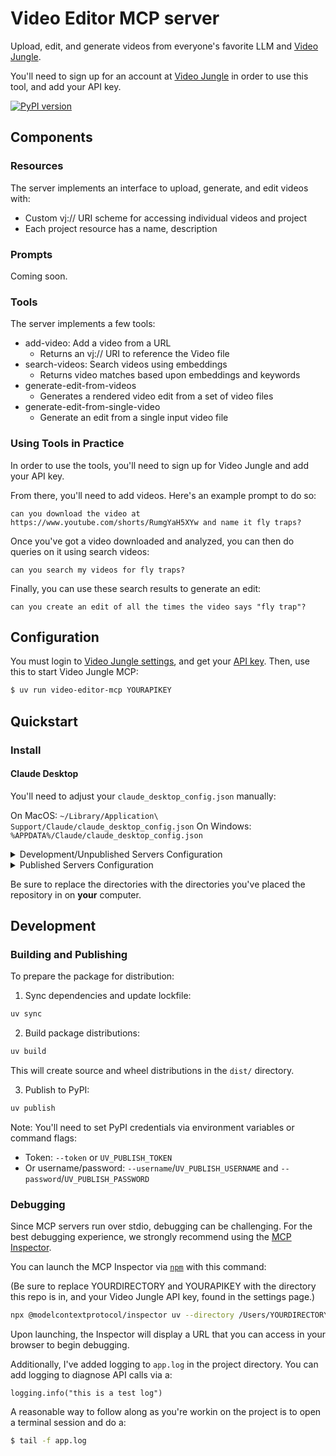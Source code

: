 # Video Editor MCP server
 
Upload, edit, and generate videos from everyone's favorite LLM and [Video Jungle](https://www.video-jungle.com/).

You'll need to sign up for an account at [Video Jungle](https://app.video-jungle.com/register) in order to use this tool, and add your API key.

[![PyPI version](https://badge.fury.io/py/video-editor-mcp.svg)](https://badge.fury.io/py/video-editor-mcp)

## Components

### Resources

The server implements an interface to upload, generate, and edit videos with:
- Custom vj:// URI scheme for accessing individual videos and project
- Each project resource has a name, description

### Prompts

Coming soon.

### Tools

The server implements a few tools:
- add-video: Add a video from a URL
  - Returns an vj:// URI to reference the Video file
- search-videos: Search videos using embeddings
  - Returns video matches based upon embeddings and keywords
- generate-edit-from-videos
  - Generates a rendered video edit from a set of video files
- generate-edit-from-single-video
  - Generate an edit from a single input video file

### Using Tools in Practice

In order to use the tools, you'll need to sign up for Video Jungle and add your API key.

From there, you'll need to add videos. Here's an example prompt to do so:

```
can you download the video at https://www.youtube.com/shorts/RumgYaH5XYw and name it fly traps?
```

Once you've got a video downloaded and analyzed, you can then do queries on it using search videos:

```
can you search my videos for fly traps?
```

Finally, you can use these search results to generate an edit:

```
can you create an edit of all the times the video says "fly trap"?
```

## Configuration

You must login to [Video Jungle settings](https://app.video-jungle.com/profile/settings), and get your [API key](https://app.video-jungle.com/profile/settings). Then, use this to start Video Jungle MCP:

```bash
$ uv run video-editor-mcp YOURAPIKEY
```

## Quickstart

### Install

#### Claude Desktop

You'll need to adjust your `claude_desktop_config.json` manually:

On MacOS: `~/Library/Application\ Support/Claude/claude_desktop_config.json`
On Windows: `%APPDATA%/Claude/claude_desktop_config.json`

<details>
  <summary>Development/Unpublished Servers Configuration</summary>
  ```
  "mcpServers": {
    "video-editor-mcp": {
      "command": "uv",
      "args": [
        "--directory",
        "/Users/YOURDIRECTORY/video-editor-mcp",
        "run",
        "video-editor-mcp",
        "YOURAPIKEY"
      ]
    }
  }
  ```
</details>

<details>
  <summary>Published Servers Configuration</summary>
  ```
  "mcpServers": {
    "video-editor-mcp": {
      "command": "uvx",
      "args": [
        "video-editor-mcp",
        "YOURAPIKEY"
      ]
    }
  }
  ```
</details>

Be sure to replace the directories with the directories you've placed the repository in on **your** computer.

## Development

### Building and Publishing

To prepare the package for distribution:

1. Sync dependencies and update lockfile:
```bash
uv sync
```

2. Build package distributions:
```bash
uv build
```

This will create source and wheel distributions in the `dist/` directory.

3. Publish to PyPI:
```bash
uv publish
```

Note: You'll need to set PyPI credentials via environment variables or command flags:
- Token: `--token` or `UV_PUBLISH_TOKEN`
- Or username/password: `--username`/`UV_PUBLISH_USERNAME` and `--password`/`UV_PUBLISH_PASSWORD`

### Debugging

Since MCP servers run over stdio, debugging can be challenging. For the best debugging
experience, we strongly recommend using the [MCP Inspector](https://github.com/modelcontextprotocol/inspector).


You can launch the MCP Inspector via [`npm`](https://docs.npmjs.com/downloading-and-installing-node-js-and-npm) with this command:

(Be sure to replace YOURDIRECTORY and YOURAPIKEY with the directory this repo is in, and your Video Jungle API key, found in the settings page.)

```bash
npx @modelcontextprotocol/inspector uv --directory /Users/YOURDIRECTORY/video-editor-mcp run video-editor-mcp YOURAPIKEY
```


Upon launching, the Inspector will display a URL that you can access in your browser to begin debugging.

Additionally, I've added logging to `app.log` in the project directory. You can add logging to diagnose API calls via a:

```
logging.info("this is a test log")
```

A reasonable way to follow along as you're workin on the project is to open a terminal session and do a:

```bash
$ tail -f app.log
```
